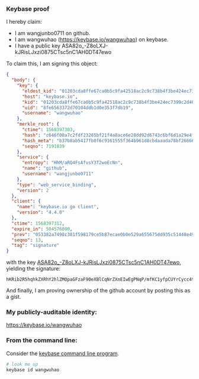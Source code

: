 ### Keybase proof

I hereby claim:

  * I am wangjunbo0711 on github.
  * I am wangwuhao (https://keybase.io/wangwuhao) on keybase.
  * I have a public key ASA82o_-Z8oLXJ-kJRisLJxzi0875CTsc5nC1AH0DT47ewo

To claim this, I am signing this object:

```json
{
  "body": {
    "key": {
      "eldest_kid": "01203cda8ffe67ca0b5c9fa42518ac2c9c738b4f3be424ec7399c2d401f40d3e3b7b0a",
      "host": "keybase.io",
      "kid": "01203cda8ffe67ca0b5c9fa42518ac2c9c738b4f3be424ec7399c2d401f40d3e3b7b0a",
      "uid": "8fe6563372d70104ddb1d0e353f7db19",
      "username": "wangwuhao"
    },
    "merkle_root": {
      "ctime": 1568397303,
      "hash": "c646f00a7c2fdf23285bf21f4a8ace6e28dd92d6743c6bf6d1a29e4fdfd0bf2787f44d78fbf89862a27738a218abe8c2be889a556fabbe9684895b01189cc24b",
      "hash_meta": "b37b8ab5417fb0f6c9161555f364b961d8cbdaaada78bf26666cd7e2b8856c1d",
      "seqno": 7191839
    },
    "service": {
      "entropy": "HhM/aRQ4FsAfvsY3T2woEcNn",
      "name": "github",
      "username": "wangjunbo0711"
    },
    "type": "web_service_binding",
    "version": 2
  },
  "client": {
    "name": "keybase.io go client",
    "version": "4.4.0"
  },
  "ctime": 1568397312,
  "expire_in": 504576000,
  "prev": "053382a7498c381f598179ce5b87ecae0b0e529a655675dd935c51448e496c90",
  "seqno": 13,
  "tag": "signature"
}
```

with the key [ASA82o_-Z8oLXJ-kJRisLJxzi0875CTsc5nC1AH0DT47ewo](https://keybase.io/wangwuhao), yielding the signature:

```
hKRib2R5hqhkZXRhY2hlZMOpaGFzaF90eXBlCqNrZXnEIwEgPNqP/mfKC1yfpCUYrCycc4tPO+Qk7HOZwtQB9A0+O3sKp3BheWxvYWTESpcCDcQgBTOCp0mMOB9ZgXnOW4fsrgsOUpplVnXdk1xRRI5JbJDEIJRFrg+Rqr2RoLlaLro2zI/+NEdfdFgJ1GaTuOdSFgJlAgHCo3NpZ8RAMdWJkhKKbwSPPkv7UkW5X3L/aYGoBYUPYj91zw5sBP7HeNawBNKjWzHxwKxV+nOHWoQ3X/1/mMyqYepPtTHIDqhzaWdfdHlwZSCkaGFzaIKkdHlwZQildmFsdWXEILIpTxdW+B4oSg7zqyI9efGgG8vWSv9ZOOyfYmZkn208o3RhZ80CAqd2ZXJzaW9uAQ==

```

And finally, I am proving ownership of the github account by posting this as a gist.

### My publicly-auditable identity:

https://keybase.io/wangwuhao

### From the command line:

Consider the [keybase command line program](https://keybase.io/download).

```bash
# look me up
keybase id wangwuhao
```

